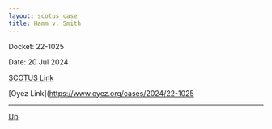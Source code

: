 ```yaml
---
layout: scotus_case
title: Hamm v. Smith
---
```


Docket: 22-1025

Date: 20 Jul 2024

[SCOTUS Link](https://www.supremecourt.gov/opinions/23pdf/602us1r42_l5gm.pdf)

[Oyez Link](https://www.oyez.org/cases/2024/22-1025

---

[Up](./README.md)